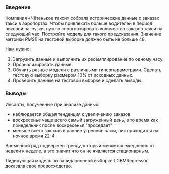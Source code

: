 ### Введение
Компания «Чётенькое такси» собрала исторические данные о заказах такси в аэропортах. 
Чтобы привлекать больше водителей в период пиковой нагрузки, нужно спрогнозировать количество заказов такси на следующий час. Постройте модель для такого предсказания.
Значение метрики *RMSE* на тестовой выборке должно быть не больше 48.

Нам нужно:
1. Загрузить данные и выполнить их ресемплирование по одному часу.
2. Проанализировать данные.
3. Обучить разные модели с различными гиперпараметрами. Сделать тестовую выборку размером 10% от исходных данных.
4. Проверить данные на тестовой выборке и сделать выводы.

### Выводы
Инсайты, полученные при анализе данных:
- наблюдается общая тенденция к увеличению заказов
- воскресенье чаще всего самый загруженный день, в то время как понедельник после воскресенья "проседает"
- меньше всего заказов в ранние утренние часы, пик приходится на ночное время 22-4

Временной ряд подвержен тренду, который меняется ежедневно от недели к неделе, а это значит что он не ячвляется стационарным.

Лидирующая модель по валидационной выборке LGBMRegressor доказала свое превосходство.
